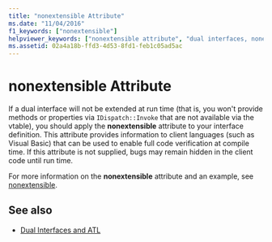 ```yaml
---
title: "nonextensible Attribute"
ms.date: "11/04/2016"
f1_keywords: ["nonextensible"]
helpviewer_keywords: ["nonextensible attribute", "dual interfaces, nonextensible attribute"]
ms.assetid: 02a4a18b-ffd3-4d53-8fd1-feb1c05ad5ac
---
```

# nonextensible Attribute

If a dual interface will not be extended at run time (that is, you won't provide methods or properties via `IDispatch::Invoke` that are not available via the vtable), you should apply the **nonextensible** attribute to your interface definition. This attribute provides information to client languages (such as Visual Basic) that can be used to enable full code verification at compile time. If this attribute is not supplied, bugs may remain hidden in the client code until run time.

For more information on the **nonextensible** attribute and an example, see [nonextensible](../windows/nonextensible.md).

## See also

- [Dual Interfaces and ATL](../atl/dual-interfaces-and-atl.md)
